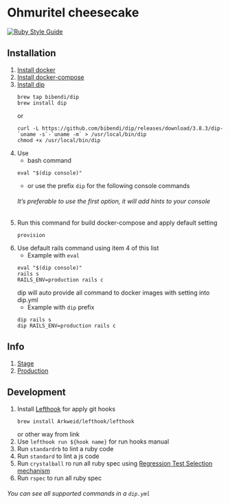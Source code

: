 # Ohmuritel cheesecake

[![Ruby Style Guide](https://img.shields.io/badge/code_style-standard-brightgreen.svg)](https://github.com/testdouble/standard) 

## Installation
1. [Install docker](https://docs.docker.com/docker-for-mac/install/)
2. [Install docker-compose](https://docs.docker.com/compose/install/)
3. [Install dip](https://github.com/bibendi/dip#installation)
    ```shell script
    brew tap bibendi/dip
    brew install dip
    ```
    or
    ```shell script
    curl -L https://github.com/bibendi/dip/releases/download/3.8.3/dip-`uname -s`-`uname -m` > /usr/local/bin/dip
    chmod +x /usr/local/bin/dip
    ```
4. Use
   - bash command
    ```shell script
    eval "$(dip console)"
    ```
   - or use the prefix `dip` for the following console commands
   ###### It’s preferable to use the first option, it will add hints to your console
5. Run this command for build docker-compose and apply default setting
    ```shell script
    provision
    ```
6. Use default rails command using item 4 of this list
   - Example with `eval`
   ```shell script
   eval "$(dip console)"
   rails s
   RAILS_ENV=production rails c
   ```
   dip will auto provide all command to docker images with setting into dip.yml
   - Example with `dip` prefix
   ```shell script
   dip rails s
   dip RAILS_ENV=production rails c
   ```
## Info
1. [Stage](https://ohmuritel-stage.herokuapp.com/)
2. [Production](https://ohmuritel.herokuapp.com/)

## Development
1. Install [Lefthook](https://github.com/Arkweid/lefthook/blob/master/docs/full_guide.md#referencing-commands-from-lefthookyml)
    for apply git hooks
    ```shell script
    brew install Arkweid/lefthook/lefthook
    ```
    or other way from link
2. Use `lefthook run ${hook name}` for run hooks manual
3. Run `standardrb` to lint a ruby code
4. Run `standard` to lint a js code
4. Run `crystalball` ro run all ruby spec using [Regression Test Selection mechanism](https://tenderlovemaking.com/2015/02/13/predicting-test-failues.html)
5. Run `rspec` to run all ruby spec
###### You can see all supported commands in a `dip.yml`